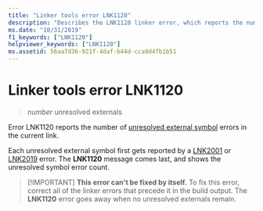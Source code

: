 ```yaml
---
title: "Linker tools error LNK1120"
description: "Describes the LNK1120 linker error, which reports the number of unresolved external symbol errors in the link."
ms.date: "10/31/2019"
f1_keywords: ["LNK1120"]
helpviewer_keywords: ["LNK1120"]
ms.assetid: 56aa7d36-921f-4daf-b44d-cca0d4fb1b51
---
```

# Linker tools error LNK1120

> *number* unresolved externals

Error LNK1120 reports the number of [unresolved external symbol](linker-tools-error-lnk2001.md#what-is-an-unresolved-external-symbol) errors in the current link.

Each unresolved external symbol first gets reported by a [LNK2001](linker-tools-error-lnk2001.md) or [LNK2019](linker-tools-error-lnk2019.md) error. The **LNK1120** message comes last, and shows the unresolved symbol error count.

> [!IMPORTANT] **This error can't be fixed by itself.** To fix this error, correct all of the linker errors that precede it in the build output. The **LNK1120** error goes away when no unresolved externals remain.
